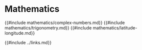 # Mathematics

{{#include mathematics/complex-numbers.md}}
{{#include mathematics/trigonometry.md}}
{{#include mathematics/latitude-longitude.md}}

{{#include ../links.md}}
